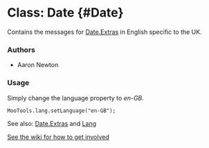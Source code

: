 Class: Date {#Date}
=====================================

Contains the messages for [Date.Extras][] in English specific to the UK.

### Authors

* Aaron Newton

### Usage

Simply change the language property to *en-GB*.

	MooTools.lang.setLanguage("en-GB");

See also: [Date.Extras][] and [Lang][]

[See the wiki for how to get involved](http://wiki.github.com/mootools/mootools-more)

[Lang]: http://www.mootools.net/docs/more/Core/Lang 
[Date.Extras]: http://www.mootools.net/docs/more/Native/Date.Extras
